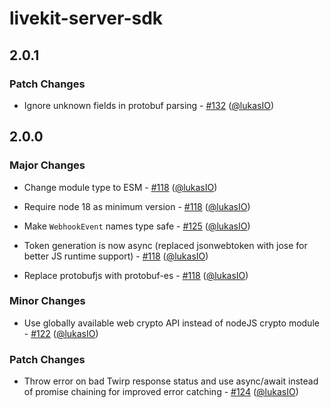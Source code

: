 # livekit-server-sdk

## 2.0.1

### Patch Changes

- Ignore unknown fields in protobuf parsing - [#132](https://github.com/livekit/server-sdk-js/pull/132) ([@lukasIO](https://github.com/lukasIO))

## 2.0.0

### Major Changes

- Change module type to ESM - [#118](https://github.com/livekit/server-sdk-js/pull/118) ([@lukasIO](https://github.com/lukasIO))

- Require node 18 as minimum version - [#118](https://github.com/livekit/server-sdk-js/pull/118) ([@lukasIO](https://github.com/lukasIO))

- Make `WebhookEvent` names type safe - [#125](https://github.com/livekit/server-sdk-js/pull/125) ([@lukasIO](https://github.com/lukasIO))

- Token generation is now async (replaced jsonwebtoken with jose for better JS runtime support) - [#118](https://github.com/livekit/server-sdk-js/pull/118) ([@lukasIO](https://github.com/lukasIO))

- Replace protobufjs with protobuf-es - [#118](https://github.com/livekit/server-sdk-js/pull/118) ([@lukasIO](https://github.com/lukasIO))

### Minor Changes

- Use globally available web crypto API instead of nodeJS crypto module - [#122](https://github.com/livekit/server-sdk-js/pull/122) ([@lukasIO](https://github.com/lukasIO))

### Patch Changes

- Throw error on bad Twirp response status and use async/await instead of promise chaining for improved error catching - [#124](https://github.com/livekit/server-sdk-js/pull/124) ([@lukasIO](https://github.com/lukasIO))
